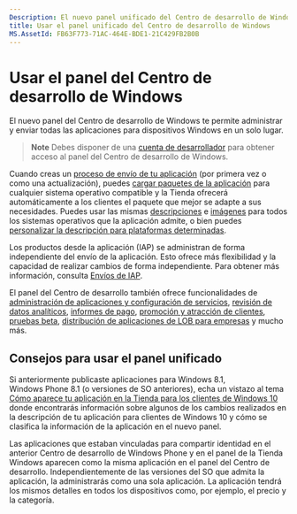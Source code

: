 ```yaml
---
Description: El nuevo panel unificado del Centro de desarrollo de Windows te permite enviar todas las aplicaciones para dispositivos Windows a un solo lugar, desde el que también puedes administrarlas.
title: Usar el panel unificado del Centro de desarrollo de Windows
MS.AssetId: FB63F773-71AC-464E-BDE1-21C429FB2B0B
---
```


# Usar el panel del Centro de desarrollo de Windows


El nuevo panel del Centro de desarrollo de Windows te permite administrar y enviar todas las aplicaciones para dispositivos Windows en un solo lugar.

> **Note**   Debes disponer de una [cuenta de desarrollador](http://go.microsoft.com/fwlink/p/?LinkId=615100) para obtener acceso al panel del Centro de desarrollo de Windows.

Cuando creas un [proceso de envío de tu aplicación](app-submissions.md) (por primera vez o como una actualización), puedes [cargar paquetes de la aplicación](upload-app-packages.md) para cualquier sistema operativo compatible y la Tienda ofrecerá automáticamente a los clientes el paquete que mejor se adapte a sus necesidades. Puedes usar las mismas [descripciones](create-app-descriptions.md) e [imágenes](app-screenshots-and-images.md) para todos los sistemas operativos que la aplicación admite, o bien puedes [personalizar la descripción para plataformas determinadas](create-platform-specific-descriptions.md).

Los productos desde la aplicación (IAP) se administran de forma independiente del envío de la aplicación. Esto ofrece más flexibilidad y la capacidad de realizar cambios de forma independiente. Para obtener más información, consulta [Envíos de IAP](iap-submissions.md).

El panel del Centro de desarrollo también ofrece funcionalidades de [administración de aplicaciones y configuración de servicios](app-management-and-services.md), [revisión de datos analíticos](analytics.md), [informes de pago](payout-summary.md), [promoción y atracción de clientes](app-promotion-and-customer-engagement.md), [pruebas beta](beta-testing-and-targeted-distribution.md), [distribución de aplicaciones de LOB para empresas](distribute-lob-apps-to-enterprises.md) y mucho más.

## Consejos para usar el panel unificado

Si anteriormente publicaste aplicaciones para Windows 8.1, Windows Phone 8.1 (o versiones de SO anteriores), echa un vistazo al tema [Cómo aparece tu aplicación en la Tienda para los clientes de Windows 10](how-your-app-appears-in-the-store-for-windows-10-customers.md) donde encontrarás información sobre algunos de los cambios realizados en la descripción de tu aplicación para clientes de Windows 10 y cómo se clasifica la información de la aplicación en el nuevo panel.

Las aplicaciones que estaban vinculadas para compartir identidad en el anterior Centro de desarrollo de Windows Phone y en el panel de la Tienda Windows aparecen como la misma aplicación en el panel del Centro de desarrollo. Independientemente de las versiones del SO que admita la aplicación, la administrarás como una sola aplicación. La aplicación tendrá los mismos detalles en todos los dispositivos como, por ejemplo, el precio y la categoría.

 

 






<!--HONumber=Mar16_HO1-->


